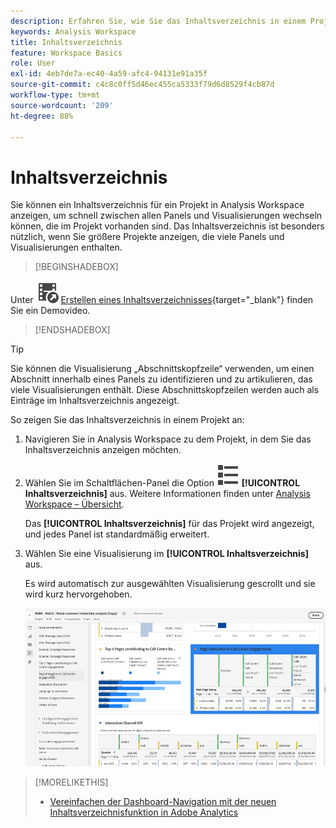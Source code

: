 ```yaml
---
description: Erfahren Sie, wie Sie das Inhaltsverzeichnis in einem Projekt in Analysis Workspace verwenden können, um schnell auf Bedienfelder und Visualisierungen zuzugreifen.
keywords: Analysis Workspace
title: Inhaltsverzeichnis
feature: Workspace Basics
role: User
exl-id: 4eb7de7a-ec40-4a59-afc4-94131e91a35f
source-git-commit: c4c8c0ff5d46ec455ca5333f79d6d8529f4cb87d
workflow-type: tm+mt
source-wordcount: '209'
ht-degree: 88%

---
```


# Inhaltsverzeichnis

Sie können ein Inhaltsverzeichnis für ein Projekt in Analysis Workspace anzeigen, um schnell zwischen allen Panels und Visualisierungen wechseln können, die im Projekt vorhanden sind. Das Inhaltsverzeichnis ist besonders nützlich, wenn Sie größere Projekte anzeigen, die viele Panels und Visualisierungen enthalten.

>[!BEGINSHADEBOX]

Unter ![VideoCheckedOut](/help/assets/icons/VideoCheckedOut.svg) [Erstellen eines Inhaltsverzeichnisses](https://video.tv.adobe.com/v/35186/?quality=12&learn=on&captions=ger){target="_blank"} finden Sie ein Demovideo.

>[!ENDSHADEBOX]


>[!TIP]
>
>Sie können die Visualisierung „Abschnittskopfzeile“ verwenden, um einen Abschnitt innerhalb eines Panels zu identifizieren und zu artikulieren, das viele Visualisierungen enthält. Diese Abschnittskopfzeilen werden auch als Einträge im Inhaltsverzeichnis angezeigt.
>


So zeigen Sie das Inhaltsverzeichnis in einem Projekt an:

1. Navigieren Sie in Analysis Workspace zu dem Projekt, in dem Sie das Inhaltsverzeichnis anzeigen möchten.

1. Wählen Sie im Schaltflächen-Panel die Option ![ViewList](/help/assets/icons/ViewList.svg) **[!UICONTROL Inhaltsverzeichnis]** aus. Weitere Informationen finden unter [Analysis Workspace – Übersicht](/help/analysis-workspace/home.md).<br/>

   Das **[!UICONTROL Inhaltsverzeichnis]** für das Projekt wird angezeigt, und jedes Panel ist standardmäßig erweitert.

1. Wählen Sie eine Visualisierung im **[!UICONTROL Inhaltsverzeichnis]** aus.<br/>

   Es wird automatisch zur ausgewählten Visualisierung gescrollt und sie wird kurz hervorgehoben.

   ![Inhaltsverzeichnis hervorgehoben](assets/toc-highlighted.png)


>[!MORELIKETHIS]
>
>* [Vereinfachen der Dashboard-Navigation mit der neuen Inhaltsverzeichnisfunktion in Adobe Analytics](https://experienceleaguecommunities.adobe.com/t5/adobe-analytics-blogs/simplify-dashboard-navigation-with-the-new-table-of-contents/ba-p/731284?profile.language=de)
